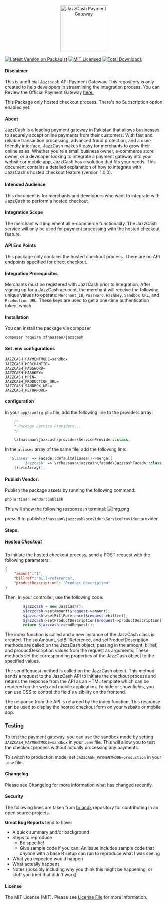 <!--suppress ALL -->
<p align="center">
  <img src="logo_JazzCash.png" alt="JazzCash Payment Gateway" width="150"/><br/>
  <!-- <h3 align="center">Payfast</h3> -->
</p>

[![Latest Version on Packagist](https://img.shields.io/packagist/v/zfhassaan/jazzcash.svg?style=flat-square)](https://packagist.org/packages/zfhassaan/jazzcash)
[![MIT Licensed](https://img.shields.io/badge/license-MIT-brightgreen.svg?style=flat-square)](LICENSE.md)
[![Total Downloads](https://img.shields.io/packagist/dt/zfhassaan/jazzcash.svg?style=flat-square)](https://packagist.org/packages/zfhassaan/jazzcash)



<h4> Disclaimer </h4>
This is unofficial Jazzcash API Payment Gateway. This repository  is only created to help developers in streamlining the integration process. You can Review the Official Payment Gateway <a href="https://sandbox.jazzcash.com.pk/Sandbox/" >here.</a> 

This Package only hosted checkout process. There's no Subscription option enabled yet.


#### About
JazzCash is a leading payment gateway in Pakistan that allows businesses to securely accept online payments from their customers. With fast and reliable transaction processing, advanced fraud protection, and a user-friendly interface, JazzCash makes it easy for merchants to grow their online sales. Whether you're a small business owner, e-commerce store owner, or a developer looking to integrate a payment gateway into your website or mobile app, JazzCash has a solution that fits your needs.
This document contains a detailed explanation of how to integrate with JazzCash's hosted checkout feature (version 1.0.0).

#### Intended Audience
This document is for merchants and developers who want to integrate with JazzCash to perform a hosted checkout.

#### Integration Scope
The merchant will implement all e-commerce functionality. The JazzCash service will only be used for payment processing with the hosted checkout feature.

#### API End Points
This package only contains the hosted checkout process. There are no API endpoints specified for direct checkout.

#### Integration Prerequisites
Merchants must be registered with JazzCash prior to integration. After signing up for a JazzCash account, the merchant will receive the following unique values to operate: `Merchant_ID`, `Password`, `Hashkey`, `Sandbox URL`, and `Production URL`. These keys are used to get a one-time authentication token, which

#### Installation
You can install the package via composer

````
composer require zfhassaan/jazzcash
````

#### Set .env configurations

```
JAZZCASH_PAYMENTMODE=sandbox
JAZZCASH_MERCHANTID=
JAZZCASH_PASSWORD=
JAZZCASH_HASHKEY=
JAZZCASH_MPIN=
JAZZCASH_PRODUCTION_URL=
JAZZCASH_SANDBOX_URL=
JAZZCASH_RETURNURL=
```

#### configuration
In your `app/config.php` file, add the following line to the providers array:

```php 
    /*
    * Package Service Providers...
    */

    \zfhassaan\jazzcash\provider\ServiceProvider::class,
```


In the `aliases` array of the same file, add the following line:

```php 
  'aliases' => Facade::defaultAliases()->merge([
        'Jazzcash' => \zfhassaan\jazzcash\facade\JazzcashFacade::class,
    ])->toArray(),
```
#### Publish Vendor:
Publish the package assets by running the following command:

```bash
php artisan vendor:publish 
```
This will show the following response in terminal:
![img.png](img.png)

press 9 to publish ```zfhassaan\jazzcash\provider\ServiceProvider``` provider

#### Steps:
##### Hosted Checkout
To initiate the hosted checkout process, send a POST request with the following parameters:

```json
{
    "amount":"1",
    "billref":"bill-reference",
    "productDescription": "Product Description"
}
```

Then, in your controller, use the following code:

```php
        $jazzcash = new JazzCash();
        $jazzcash->setAmount($request->amount);
        $jazzcash->setBillReference($request->billref);
        $jazzcash->setProductDescription($request->productDescription);
        return $jazzcash->sendRequest();
```
The index function is called and a new instance of the JazzCash class is created. The setAmount, setBillReference, and setProductDescription methods are called on the JazzCash object, passing in the amount, billref, and productDescription values from the request as arguments. These methods set the corresponding properties of the JazzCash object to the specified values.

The sendRequest method is called on the JazzCash object. This method sends a request to the JazzCash API to initiate the checkout process and returns the response from the API as an HTML template which can be rendered on the web and mobile application. To hide or show fields, you can use CSS to control the field's visibility on the frontend.

The response from the API is returned by the index function. This response can be used to display the hosted checkout form on your website or mobile app.

### Testing
To test the payment gateway, you can use the sandbox mode by setting `JAZZCASH_PAYMENTMODE=sandbox` in your `.env` file. This will allow you to test the checkout process without actually processing any payments.

To switch to production mode, set `JAZZCASH_PAYMENTMODE=production` in your `.env` file.

#### Changelog
Please see Changelog for more information what has changed recently.

#### Security
The following lines are taken from [briandk](https://gist.github.com/briandk/3d2e8b3ec8daf5a27a62) repository for contributing in an open source projects.

**Great Bug Reports** tend to have:

- A quick summary and/or background
- Steps to reproduce
    - Be specific!
    - Give sample code if you can. An issue includes sample code that *anyone* with a base R setup can run to reproduce what I was seeing
- What you expected would happen
- What actually happens
- Notes (possibly including why you think this might be happening, or stuff you tried that didn't work)


#### License
The MIT License (MIT). Please see [License File](LICENSE.md) for more information.
